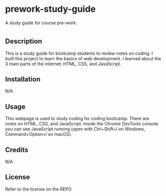 # prework-study-guide
A study guide for course pre-work.
# <Prework Study Guide Webpage>

## Description

This is a study guide for bootcamp students to review notes on coding.
I built this project to learn the basics of web development. I learned about the 3 main parts of the internet: HTML, CSS, and JavaScript.

## Installation

N/A

## Usage

This webpage is used to study coding for coding bootcamp. There are notes on HTML, CSS, and JavaScript. Inside the Chrome DevTools console you can see JavaScript running (open with Ctrl+Shift+I on Windows, Command+Option+I on macOS).

## Credits

N/A

## License

Refer to the license on the REPO